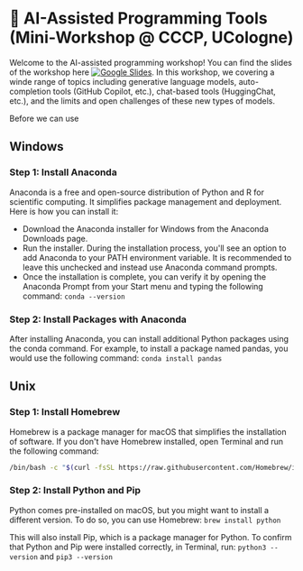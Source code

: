# 🤖 AI-Assisted Programming Tools (Mini-Workshop @ CCCP, UCologne)
Welcome to the AI-assisted programming workshop! You can find the slides of the workshop here [![Google Slides](https://img.shields.io/badge/Slides-yellow?logo=google-slides)](https://github.com/chkla/copilot-cccp/blob/main/AI-Assisted_Programming_for_Researchers@CCCP-2023.pdf). In this workshop, we covering a winde range of topics including generative language models, auto-completion tools (GitHub Copilot, etc.), chat-based tools (HuggingChat, etc.), and the limits and open challenges of these new types of models.

Before we can use 

## Windows

### Step 1: Install Anaconda
Anaconda is a free and open-source distribution of Python and R for scientific computing. It simplifies package management and deployment. Here is how you can install it:
* Download the Anaconda installer for Windows from the Anaconda Downloads page.
* Run the installer. During the installation process, you'll see an option to add Anaconda to your PATH environment variable. It is recommended to leave this unchecked and instead use Anaconda command prompts.
* Once the installation is complete, you can verify it by opening the Anaconda Prompt from your Start menu and typing the following command: `conda --version`

### Step 2: Install Packages with Anaconda
After installing Anaconda, you can install additional Python packages using the conda command. For example, to install a package named pandas, you would use the following command: `conda install pandas`

## Unix

### Step 1: Install Homebrew
Homebrew is a package manager for macOS that simplifies the installation of software. If you don't have Homebrew installed, open Terminal and run the following command:

```bash
/bin/bash -c "$(curl -fsSL https://raw.githubusercontent.com/Homebrew/install/HEAD/install.sh)"
```

### Step 2: Install Python and Pip
Python comes pre-installed on macOS, but you might want to install a different version. To do so, you can use Homebrew: `brew install python`

This will also install Pip, which is a package manager for Python.
To confirm that Python and Pip were installed correctly, in Terminal, run: `python3 --version` and `pip3 --version`
